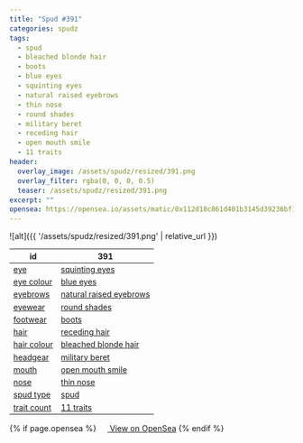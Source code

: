 ```yaml
---
title: "Spud #391"
categories: spudz
tags:
  - spud
  - bleached blonde hair
  - boots
  - blue eyes
  - squinting eyes
  - natural raised eyebrows
  - thin nose
  - round shades
  - military beret
  - receding hair
  - open mouth smile
  - 11 traits
header:
  overlay_image: /assets/spudz/resized/391.png
  overlay_filter: rgba(0, 0, 0, 0.5)
  teaser: /assets/spudz/resized/391.png
excerpt: ""
opensea: https://opensea.io/assets/matic/0x112d18c861d401b3145d39236bf149f01e18beed/391
---
```

![alt]({{ '/assets/spudz/resized/391.png' | relative_url }})

| id | 391 |
|-|-|
| <a href="/traits/eye/#trait-type">eye</a> | <a href="/traits/eye/squinting-eyes/1/#trait">squinting eyes</a> |
| <a href="/traits/eye-colour/#trait-type">eye colour</a> | <a href="/traits/eye-colour/blue-eyes/1/#trait">blue eyes</a> |
| <a href="/traits/eyebrows/#trait-type">eyebrows</a> | <a href="/traits/eyebrows/natural-raised-eyebrows/1/#trait">natural raised eyebrows</a> |
| <a href="/traits/eyewear/#trait-type">eyewear</a> | <a href="/traits/eyewear/round-shades/1/#trait">round shades</a> |
| <a href="/traits/footwear/#trait-type">footwear</a> | <a href="/traits/footwear/boots/1/#trait">boots</a> |
| <a href="/traits/hair/#trait-type">hair</a> | <a href="/traits/hair/receding-hair/1/#trait">receding hair</a> |
| <a href="/traits/hair-colour/#trait-type">hair colour</a> | <a href="/traits/hair-colour/bleached-blonde-hair/1/#trait">bleached blonde hair</a> |
| <a href="/traits/headgear/#trait-type">headgear</a> | <a href="/traits/headgear/military-beret/1/#trait">military beret</a> |
| <a href="/traits/mouth/#trait-type">mouth</a> | <a href="/traits/mouth/open-mouth-smile/1/#trait">open mouth smile</a> |
| <a href="/traits/nose/#trait-type">nose</a> | <a href="/traits/nose/thin-nose/1/#trait">thin nose</a> |
| <a href="/traits/spud-type/#trait-type">spud type</a> | <a href="/traits/spud-type/spud/1/#trait">spud</a> |
| <a href="/traits/trait-count/#trait-type">trait count</a> | <a href="/traits/trait-count/11-traits/1/#trait">11 traits</a> |

{% if page.opensea %}
<a href="{{page.opensea}}" class="btn btn--info" onclick="window.open(this.href, '_blank'); return false;"><img src="/assets/images/opensea.svg" width="16px"><span>  View on OpenSea</span></a>
{% endif %}
